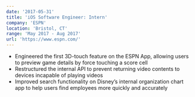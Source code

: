 ```yaml
---
date: '2017-05-31'
title: 'iOS Software Engineer: Intern'
company: 'ESPN'
location: 'Bristol, CT'
range: 'May 2017 - Aug 2017'
url: 'https://www.espn.com/'
---
```


- Engineered the first 3D-touch feature on the ESPN App, allowing users to preview game details by force touching a score cell
- Restructured the internal API to prevent returning video contents to devices incapable of playing videos
- Improved search functionality on Disney’s internal organization chart app to help users find employees more quickly and accurately
